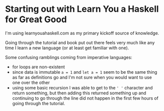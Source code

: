# Starting out with Learn You a Haskell for Great Good
I'm using learnyouahaskell.com as my primary kickoff source of knowledge. 

Going through the tutorial and book put out there feels very much like any time I learn a new language (or at least get familiar with one). 

Some confusing ramblings coming from imperative languages:
* for loops are non-existent 
* since data is immutable `a = 1` and `let a = 1` seem to be the same thing as far as definitions go and I'm not sure when you would want to use one over the other
* using some basic recursion I was able to get to the `' '` character and return something, but then adding this returned something up and continuing to go through the line did not happen in the first few hours of going through the tutorial.

